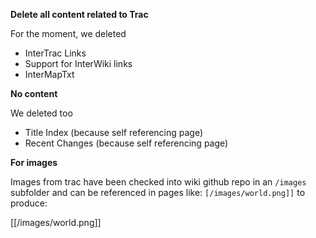 **Delete all content related to Trac**

For the moment, we deleted

* InterTrac Links
* Support for InterWiki links
* InterMapTxt

**No content**

We deleted too

* Title Index  (because self referencing page)
* Recent Changes (because self referencing page)

**For images** 

Images from trac have been checked into wiki github repo in an `/images` subfolder and can be referenced in pages like: `[/images/world.png]]` to produce:

[[/images/world.png]]
